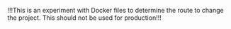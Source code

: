 !!!This is an experiment with Docker files to determine the route to change the project. This should not be used for production!!!